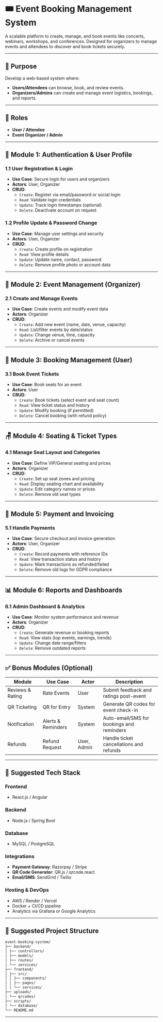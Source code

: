 # 🎟️ Event Booking Management System

A scalable platform to create, manage, and book events like concerts, webinars, workshops, and conferences. Designed for organizers to manage events and attendees to discover and book tickets securely.

---

## 📌 Purpose

Develop a web-based system where:
- **Users/Attendees** can browse, book, and review events.
- **Organizers/Admins** can create and manage event logistics, bookings, and reports.

---

## 👥 Roles

- **User / Attendee**
- **Event Organizer / Admin**

---

## 🔐 Module 1: Authentication & User Profile

### 1.1 User Registration & Login
- **Use Case**: Secure login for users and organizers
- **Actors**: User, Organizer
- **CRUD**:
  - `Create`: Register via email/password or social login
  - `Read`: Validate login credentials
  - `Update`: Track login timestamps (optional)
  - `Delete`: Deactivate account on request

### 1.2 Profile Update & Password Change
- **Use Case**: Manage user settings and security
- **Actors**: User, Organizer
- **CRUD**:
  - `Create`: Create profile on registration
  - `Read`: View profile details
  - `Update`: Update name, contact, password
  - `Delete`: Remove profile photo or account data

---

## 📅 Module 2: Event Management (Organizer)

### 2.1 Create and Manage Events
- **Use Case**: Create events and modify event data
- **Actors**: Organizer
- **CRUD**:
  - `Create`: Add new event (name, date, venue, capacity)
  - `Read`: List/filter events by date/status
  - `Update`: Change venue, time, capacity
  - `Delete`: Archive or cancel events

---

## 📌 Module 3: Booking Management (User)

### 3.1 Book Event Tickets
- **Use Case**: Book seats for an event
- **Actors**: User
- **CRUD**:
  - `Create`: Book tickets (select event and seat count)
  - `Read`: View ticket status and history
  - `Update`: Modify booking (if permitted)
  - `Delete`: Cancel booking (with refund policy)

---

## 🪑 Module 4: Seating & Ticket Types

### 4.1 Manage Seat Layout and Categories
- **Use Case**: Define VIP/General seating and prices
- **Actors**: Organizer
- **CRUD**:
  - `Create`: Set up seat zones and pricing
  - `Read`: Display seating chart and availability
  - `Update`: Edit category names or prices
  - `Delete`: Remove old seat types

---

## 💸 Module 5: Payment and Invoicing

### 5.1 Handle Payments
- **Use Case**: Secure checkout and invoice generation
- **Actors**: User, Organizer
- **CRUD**:
  - `Create`: Record payments with reference IDs
  - `Read`: View transaction status and history
  - `Update`: Mark transactions as refunded/failed
  - `Delete`: Remove old logs for GDPR compliance

---

## 📊 Module 6: Reports and Dashboards

### 6.1 Admin Dashboard & Analytics
- **Use Case**: Monitor system performance and revenue
- **Actors**: Organizer
- **CRUD**:
  - `Create`: Generate revenue or booking reports
  - `Read`: View stats (top events, earnings, trends)
  - `Update`: Change date range/filters
  - `Delete`: Remove outdated reports

---

## ✅ Bonus Modules (Optional)

| Module            | Use Case               | Actor        | Description                                   |
|-------------------|------------------------|--------------|-----------------------------------------------|
| Reviews & Rating  | Rate Events            | User         | Submit feedback and ratings post-event        |
| QR Ticketing      | QR for Entry           | System       | Generate QR codes for event check-in          |
| Notification      | Alerts & Reminders     | System       | Auto-email/SMS for bookings and reminders     |
| Refunds           | Refund Request         | User, Admin  | Handle ticket cancellations and refunds       |

---

## 🧰 Suggested Tech Stack

### Frontend
- React.js / Angular

### Backend
- Node.js / Spring Boot

### Database
- MySQL / PostgreSQL

### Integrations
- **Payment Gateway**: Razorpay / Stripe  
- **QR Code Generator**: QR.js / qrcode.react  
- **Email/SMS**: SendGrid / Twilio

### Hosting & DevOps
- AWS / Render / Vercel  
- Docker + CI/CD pipeline  
- Analytics via Grafana or Google Analytics

---

## 📁 Suggested Project Structure

```bash
event-booking-system/
├── backend/
│ ├── controllers/
│ ├── models/
│ ├── routes/
│ └── services/
├── frontend/
│ ├── src/
│ │ ├── components/
│ │ ├── pages/
│ │ └── services/
├── uploads/
│ └── qrcodes/
├── scripts/
│ └── database/
└── README.md
```

---
